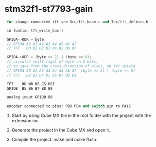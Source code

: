 # stm32f1-st7793-gain

``` cpp
 for change connected tft see Src/tft_base.c and Inc/tft_defines.h

 in funtion tft_write_bus()

 GPIOA->ODR = byte;
 // GPIOA A0 A1 A2 A3 A4 A5 A6 A7
 // TFT   D0 D1 D2 D3 D4 D5 D6 D7

 GPIOA->ODR = (byte >> 2) | (byte << 6);
 // circular shift right of byte on 2 bits, 
 // to save from the cross direction of wires, on tft shield
 // GPIOA A0 A1 A2 A3 A4 A5 A6 A7  (byte >> 2) | (byte << 6)
 // TFT   D2 D3 D4 D5 D6 D7 D0 D1

 TFT    RD WR RS CS RST
 GPIOB  B5 B6 B7 B8 B9

 analog input GPIOB B0
 
 encoder connected to pins: PB3 PB4 and switch pin to PA15
```

1. Start by using Cube MX file in the root folder with the project with the extension ioc

2. Generate the project in the Cube MX and open it.

3. Compile the project: make and make flash.
